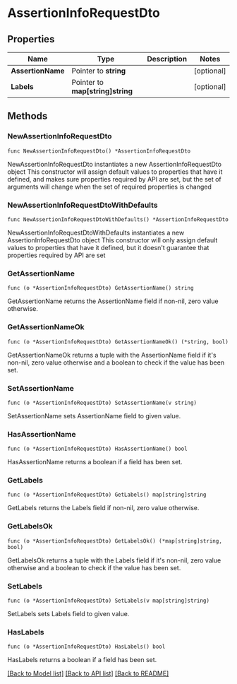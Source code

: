 # AssertionInfoRequestDto

## Properties

Name | Type | Description | Notes
------------ | ------------- | ------------- | -------------
**AssertionName** | Pointer to **string** |  | [optional] 
**Labels** | Pointer to **map[string]string** |  | [optional] 

## Methods

### NewAssertionInfoRequestDto

`func NewAssertionInfoRequestDto() *AssertionInfoRequestDto`

NewAssertionInfoRequestDto instantiates a new AssertionInfoRequestDto object
This constructor will assign default values to properties that have it defined,
and makes sure properties required by API are set, but the set of arguments
will change when the set of required properties is changed

### NewAssertionInfoRequestDtoWithDefaults

`func NewAssertionInfoRequestDtoWithDefaults() *AssertionInfoRequestDto`

NewAssertionInfoRequestDtoWithDefaults instantiates a new AssertionInfoRequestDto object
This constructor will only assign default values to properties that have it defined,
but it doesn't guarantee that properties required by API are set

### GetAssertionName

`func (o *AssertionInfoRequestDto) GetAssertionName() string`

GetAssertionName returns the AssertionName field if non-nil, zero value otherwise.

### GetAssertionNameOk

`func (o *AssertionInfoRequestDto) GetAssertionNameOk() (*string, bool)`

GetAssertionNameOk returns a tuple with the AssertionName field if it's non-nil, zero value otherwise
and a boolean to check if the value has been set.

### SetAssertionName

`func (o *AssertionInfoRequestDto) SetAssertionName(v string)`

SetAssertionName sets AssertionName field to given value.

### HasAssertionName

`func (o *AssertionInfoRequestDto) HasAssertionName() bool`

HasAssertionName returns a boolean if a field has been set.

### GetLabels

`func (o *AssertionInfoRequestDto) GetLabels() map[string]string`

GetLabels returns the Labels field if non-nil, zero value otherwise.

### GetLabelsOk

`func (o *AssertionInfoRequestDto) GetLabelsOk() (*map[string]string, bool)`

GetLabelsOk returns a tuple with the Labels field if it's non-nil, zero value otherwise
and a boolean to check if the value has been set.

### SetLabels

`func (o *AssertionInfoRequestDto) SetLabels(v map[string]string)`

SetLabels sets Labels field to given value.

### HasLabels

`func (o *AssertionInfoRequestDto) HasLabels() bool`

HasLabels returns a boolean if a field has been set.


[[Back to Model list]](../README.md#documentation-for-models) [[Back to API list]](../README.md#documentation-for-api-endpoints) [[Back to README]](../README.md)


